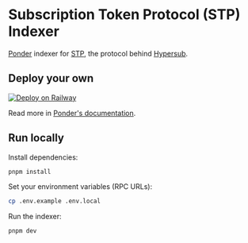 # Subscription Token Protocol (STP) Indexer

[Ponder](https://ponder.sh/) indexer for [STP](https://docs.withfabric.xyz/stp/overview), the protocol behind [Hypersub](https://hypersub.withfabric.xyz/).

## Deploy your own

[![Deploy on Railway](https://railway.app/button.svg)](https://railway.app/template/rrJPzB?referralCode=ONtqGs)

Read more in [Ponder's documentation](https://ponder.sh/docs/production/deploy).

## Run locally

Install dependencies:

```bash
pnpm install
```

Set your environment variables (RPC URLs):

```bash
cp .env.example .env.local
```

Run the indexer:

```bash
pnpm dev
```
